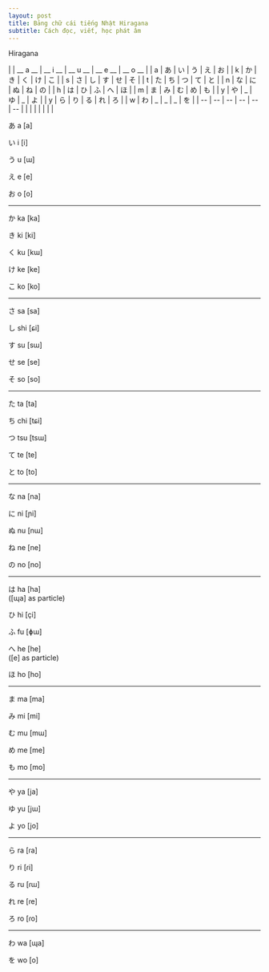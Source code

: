 ```yaml
---
layout: post
title: Bảng chữ cái tiếng Nhật Hiragana
subtitle: Cách đọc, viết, học phát âm 
---
```


Hiragana

|  | __ a __ | __ i __ | __ u __ | __ e __ | __ o __ |
|  a  |  	あ	  |  	い	  |  	う	  |  	え	  |  	お	  |
|  k  |  	か |  	き |  	く |  	け |  	こ |
|  s  | さ | し | す | せ | そ |
|  t  | た | ち | つ | て | と |
|  n  | な | に | ぬ | ね | の |
|  h  | は | ひ | ふ | へ | ほ |
|  m  | ま | み | む | め | も |
|  y  | や | _ | ゆ | _ | よ |
|  y  | ら | り | る | れ | ろ |
|  w  | わ | _ | _ | _ | を |
| -- | -- | -- | -- | -- | -- |
| | | | | | |

あ a [a] 	

い i [i] 	

う u [ɯ] 	

え e [e] 	

お o [o] 	

-------
か ka [ka] 	

き ki [ki] 	

く ku [kɯ] 		

け ke [ke] 	

こ ko [ko] 	

-------
さ sa [sa] 	

し shi [ɕi] 	

す su [sɯ] 	

せ se [se] 	

そ so [so] 	

-------
た ta [ta]  	

ち chi [tɕi]	

つ tsu [tsɯ]	

て te [te] 	

と to [to] 	

-------
な na [na] 	

に ni [ɲi] 	

ぬ nu [nɯ] 	

ね ne [ne] 	

の no [no] 	

-------
は ha [ha] 	
([ɰa] as particle)

ひ hi [çi] 	

ふ fu [ɸɯ] 	

へ he [he] 	
([e] as particle)

ほ ho [ho]

-------
ま ma [ma] 	

み mi [mi] 	

む mu [mɯ] 	

め me [me] 	

も mo [mo] 	

-------
や ya [ja] 	

ゆ yu [jɯ] 	

よ yo [jo] 	

-------
ら ra [ɾa] 	

り ri [ɾi] 	

る ru [ɾɯ] 	

れ re [ɾe] 	

ろ ro [ɾo] 	

-------
わ wa [ɰa] 	


を wo [o]  
